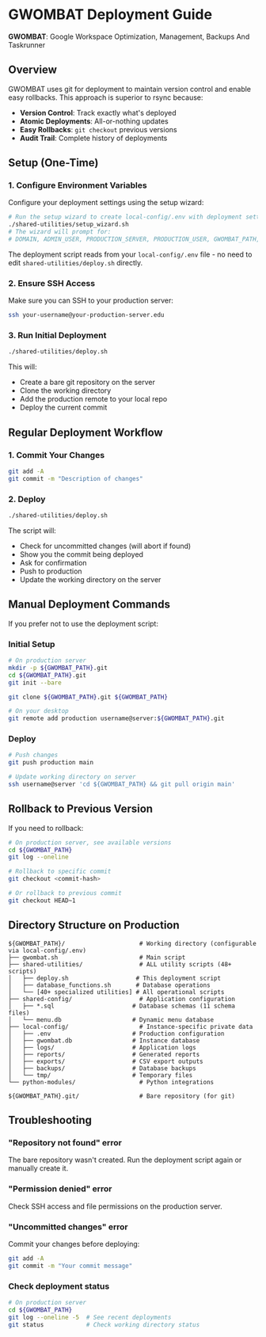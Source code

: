# GWOMBAT Deployment Guide

**GWOMBAT**: Google Workspace Optimization, Management, Backups And Taskrunner

## Overview
GWOMBAT uses git for deployment to maintain version control and enable easy rollbacks. This approach is superior to rsync because:

- **Version Control**: Track exactly what's deployed
- **Atomic Deployments**: All-or-nothing updates  
- **Easy Rollbacks**: `git checkout` previous versions
- **Audit Trail**: Complete history of deployments

## Setup (One-Time)

### 1. Configure Environment Variables
Configure your deployment settings using the setup wizard:
```bash
# Run the setup wizard to create local-config/.env with deployment settings
./shared-utilities/setup_wizard.sh
# The wizard will prompt for:
# DOMAIN, ADMIN_USER, PRODUCTION_SERVER, PRODUCTION_USER, GWOMBAT_PATH, etc.
```

The deployment script reads from your `local-config/.env` file - no need to edit `shared-utilities/deploy.sh` directly.

### 2. Ensure SSH Access
Make sure you can SSH to your production server:
```bash
ssh your-username@your-production-server.edu
```

### 3. Run Initial Deployment
```bash
./shared-utilities/deploy.sh
```

This will:
- Create a bare git repository on the server
- Clone the working directory  
- Add the production remote to your local repo
- Deploy the current commit

## Regular Deployment Workflow

### 1. Commit Your Changes
```bash
git add -A
git commit -m "Description of changes"
```

### 2. Deploy
```bash
./shared-utilities/deploy.sh
```

The script will:
- Check for uncommitted changes (will abort if found)
- Show you the commit being deployed
- Ask for confirmation
- Push to production
- Update the working directory on the server

## Manual Deployment Commands

If you prefer not to use the deployment script:

### Initial Setup
```bash
# On production server
mkdir -p ${GWOMBAT_PATH}.git
cd ${GWOMBAT_PATH}.git  
git init --bare

git clone ${GWOMBAT_PATH}.git ${GWOMBAT_PATH}

# On your desktop
git remote add production username@server:${GWOMBAT_PATH}.git
```

### Deploy
```bash
# Push changes
git push production main

# Update working directory on server
ssh username@server 'cd ${GWOMBAT_PATH} && git pull origin main'
```

## Rollback to Previous Version

If you need to rollback:

```bash
# On production server, see available versions
cd ${GWOMBAT_PATH}
git log --oneline

# Rollback to specific commit
git checkout <commit-hash>

# Or rollback to previous commit
git checkout HEAD~1
```

## Directory Structure on Production

```
${GWOMBAT_PATH}/                     # Working directory (configurable via local-config/.env)
├── gwombat.sh                       # Main script
├── shared-utilities/                # ALL utility scripts (48+ scripts)
│   ├── deploy.sh                   # This deployment script
│   ├── database_functions.sh       # Database operations
│   └── [40+ specialized utilities] # All operational scripts
├── shared-config/                   # Application configuration
│   ├── *.sql                      # Database schemas (11 schema files)
│   └── menu.db                    # Dynamic menu database
├── local-config/                    # Instance-specific private data
│   ├── .env                       # Production configuration
│   ├── gwombat.db                 # Instance database
│   ├── logs/                      # Application logs
│   ├── reports/                   # Generated reports
│   ├── exports/                   # CSV export outputs
│   ├── backups/                   # Database backups
│   └── tmp/                       # Temporary files
└── python-modules/                  # Python integrations

${GWOMBAT_PATH}.git/                 # Bare repository (for git)
```

## Troubleshooting

### "Repository not found" error
The bare repository wasn't created. Run the deployment script again or manually create it.

### "Permission denied" error  
Check SSH access and file permissions on the production server.

### "Uncommitted changes" error
Commit your changes before deploying:
```bash
git add -A
git commit -m "Your commit message"
```

### Check deployment status
```bash
# On production server
cd ${GWOMBAT_PATH}
git log --oneline -5  # See recent deployments
git status            # Check working directory status
```